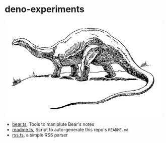 # deno-experiments
![](docs/brontosaurus.png)

* [bear.ts](bear.ts), Tools to maniplute Bear's notes
* [readme.ts](readme.ts), Script to auto-generate this repo's `README.md`
* [rss.ts](rss.ts), a simple RSS parser
